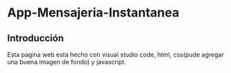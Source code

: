 # App-Mensajeria-Instantanea

## Introducción
Esta pagina web esta hecho con visual studio code, html, css(pude agregar una buena imagen de fondo) y javascript.
